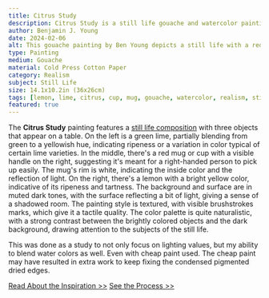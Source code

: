 ```yaml
---
title: Citrus Study
description: Citrus Study is a still life gouache and watercolor painting, that was mainly done as a study that I would normally do with oil paints to practice both blending and lighting values. Featuring citrus fruit and a red coffee cup.
author: Benjamin J. Young
date: 2024-02-06
alt: This gouache painting by Ben Young depicts a still life with a red mug in the center, a green lime on the left, and a bright yellow lemon on the right, all set against a dark, textured background.
type: Painting
medium: Gouache
material: Cold Press Cotton Paper
category: Realism
subject: Still Life
size: 14.1x10.2in (36x26cm)
tags: [lemon, lime, citrus, cup, mug, gouache, watercolor, realism, still life]
featured: true
---
```


The **Citrus Study** painting features a [still life composition](https://mymodernmet.com/what-is-still-life-painting-definition/) with three objects that appear on a table. On the left is a green lime, partially blending from green to a yellowish hue, indicating ripeness or a variation in color typical of certain lime varieties. In the middle, there's a red mug or cup with a visible handle on the right, suggesting it's meant for a right-handed person to pick up easily. The mug's rim is white, indicating the inside color and the reflection of light. On the right, there's a lemon with a bright yellow color, indicative of its ripeness and tartness. The background and surface are in muted dark tones, with the surface reflecting a bit of light, giving a sense of a shadowed room. The painting style is textured, with visible brushstrokes marks, which give it a tactile quality. The color palette is quite naturalistic, with a strong contrast between the brightly colored objects and the dark background, drawing attention to the subjects of the still life.

This was done as a study to not only focus on lighting values, but my ability to blend water colors as well. Even with cheap paint used. The cheap paint may have resulted in extra work to keep fixing the condensed pigmented dried edges.

[Read About the Inspiration >>](./inspiration/)
[See the Process >>](./process/)